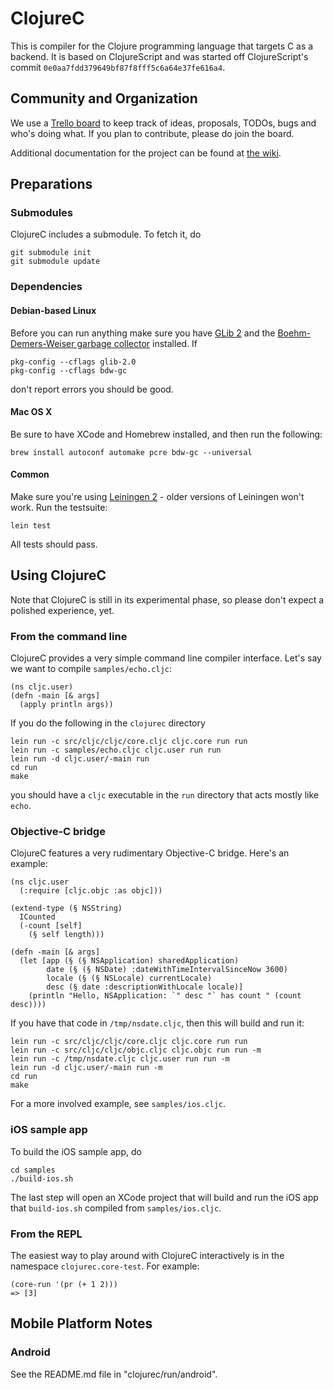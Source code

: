 # ClojureC

This is compiler for the Clojure programming language that targets C as a backend.  It is based on ClojureScript and was started off ClojureScript's commit `0e0aa7fdd379649bf87f8fff5c6a64e37fe616a4`.

## Community and Organization

We use a [Trello board](https://trello.com/board/clojurec/500e79c3b8ec5a3d7f1786d1) to keep track of ideas, proposals, TODOs, bugs and who's doing what.  If you plan to contribute, please do join the board.

Additional documentation for the project can be found at [the wiki](https://github.com/schani/clojurec/wiki).

## Preparations

### Submodules

ClojureC includes a submodule.  To fetch it, do

    git submodule init
    git submodule update

### Dependencies

#### Debian-based Linux

Before you can run anything make sure you have [GLib 2](http://developer.gnome.org/glib/) and the [Boehm-Demers-Weiser garbage collector](http://www.hpl.hp.com/personal/Hans_Boehm/gc/) installed.  If

    pkg-config --cflags glib-2.0
    pkg-config --cflags bdw-gc

don't report errors you should be good.

#### Mac OS X

Be sure to have XCode and Homebrew installed, and then run the following:

    brew install autoconf automake pcre bdw-gc --universal
    
#### Common

Make sure you're using [Leiningen 2](https://github.com/technomancy/leiningen/) - older versions of Leiningen won't work.  Run the testsuite:

    lein test

All tests should pass.

## Using ClojureC

Note that ClojureC is still in its experimental phase, so please don't expect a polished experience, yet.

### From the command line

ClojureC provides a very simple command line compiler interface.  Let's say we want to compile `samples/echo.cljc`:

    (ns cljc.user)
    (defn -main [& args]
      (apply println args))

If you do the following in the `clojurec` directory

    lein run -c src/cljc/cljc/core.cljc cljc.core run run
    lein run -c samples/echo.cljc cljc.user run run
	lein run -d cljc.user/-main run
    cd run
    make

you should have a `cljc` executable in the `run` directory that acts mostly like `echo`.

### Objective-C bridge

ClojureC features a very rudimentary Objective-C bridge.  Here's an example:

    (ns cljc.user
      (:require [cljc.objc :as objc]))

    (extend-type (§ NSString)
      ICounted
      (-count [self]
        (§ self length)))

    (defn -main [& args]
      (let [app (§ (§ NSApplication) sharedApplication)
            date (§ (§ NSDate) :dateWithTimeIntervalSinceNow 3600)
            locale (§ (§ NSLocale) currentLocale)
            desc (§ date :descriptionWithLocale locale)]
        (println "Hello, NSApplication: `" desc "` has count " (count desc))))

If you have that code in `/tmp/nsdate.cljc`, then this will build and run it:

    lein run -c src/cljc/cljc/core.cljc cljc.core run run
    lein run -c src/cljc/cljc/objc.cljc cljc.objc run run -m
    lein run -c /tmp/nsdate.cljc cljc.user run run -m
	lein run -d cljc.user/-main run -m
	cd run
	make

For a more involved example, see `samples/ios.cljc`.

### iOS sample app

To build the iOS sample app, do

    cd samples
	./build-ios.sh

The last step will open an XCode project that will build and run the iOS app that `build-ios.sh` compiled from `samples/ios.cljc`.

### From the REPL

The easiest way to play around with ClojureC interactively is in the namespace `clojurec.core-test`.  For example:

    (core-run '(pr (+ 1 2)))
    => [3]

## Mobile Platform Notes

### Android
  See the README.md file in "clojurec/run/android".

